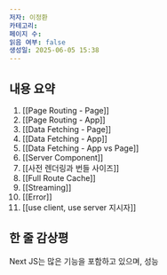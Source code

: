 ```yaml
---
저자: 이정환
카테고리: 
페이지 수: 
읽음 여부: false
생성일: 2025-06-05 15:38
---
```

## 내용 요약
1. [[Page Routing - Page]]
2. [[Page Routing - App]]
3. [[Data Fetching - Page]]
4. [[Data Fetching - App]]
5. [[Data Fetching - App vs Page]]
6. [[Server Component]]
7. [[사전 렌더링과 번들 사이즈]]
8. [[Full Route Cache]]
9. [[Streaming]]
10. [[Error]]
11. [[use client, use server 지시자]]
## 한 줄 감상평
Next JS는 많은 기능을 포함하고 있으며, 성능

